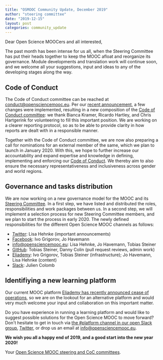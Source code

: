 ```yaml
---
title: "OSMOOC Community Update, December 2019"
author: "steering committee"
date: "2019-12-15"
layout: post
categories: community_update
---
```


Dear Open Science MOOCers and all interested,

The past month has been intense for us all, when the Steering Committee has put their heads together to keep the MOOC afloat and reorganize its governance. Module developments and translation work will continue soon, and we welcome all your suggestions, input and ideas to any of the developing stages along the way.

## Code of Conduct

The Code of Conduct committee can be reached at <conduct@opensciencemooc.eu>. Per our [recent announcement](https://opensciencemooc.eu/statement/2019/11/15/official-sc-statement/), a few changes were implemented, resulting in a new composition of the [Code of Conduct committee](https://opensciencemooc.eu/people/): we thank Bianca Kramer, Ricardo Hartley, and Chris Hartgerink for volunteering to fill this important position. We are working on a clearer reporting protocol, so as to be able to provide clarity in how reports are dealt with in a responsible manner. 

Together with the Code of Conduct committee, we are now also preparing a call for nominations for an external member of the same, which we plan to launch in January 2020. With this, we hope to further increase our accountability and expand expertise and knowledge in defining, implementing and enforcing our [Code of Conduct](https://opensciencemooc.eu/coc/). We thereby aim to also ensure the necessary representativeness and inclusiveness across gender and world regions. 

## Governance and tasks distribution

We are now working on a new governance model for the MOOC and its [Steering Committee](https://opensciencemooc.eu/people/). In a first step, we have listed and distributed the roles, responsibilities and work packages between us. In a second step, we will implement a selection process for new Steering Committee members, and we plan to start the process in early 2020. The newly defined responsibilities for the different Open Science MOOC channels as follows:

- [Twitter](https://twitter.com/opensciencemooc): Lisa Hehnke (important announcements)
- [Facebook](https://facebook.com/opensciencemooc): Ivo Grigorov, Jo Havemann
- [info@opensciencemooc.eu](mailto:info@opensciencemooc.eu): Lisa Hehnke, Jo Havemann, Tobias Steiner
- [GitHub](https://github.com/OpenScienceMOOC): Tobias Steiner, Danny Colin (pull request reviews, admin work)
- [Eliademy](https://eliademy.com/opensciencemooc): Ivo Grigorov, Tobias Steiner (infrastructure); Jo Havemann, Lisa Hehnke (content)
- [Slack](https://openmooc-ers.slack.com): Julien Colomb

## Identifiying a new learning platform

Our current MOOC platform [Eliademy has recently announced cease of operations](https://blog.eliademy.com/2019/11/15/sad-news/), so we are on the lookout for an alternative platform and would very much welcome your input and collaboration on this important matter. 

Do you have experience in running a learning platform and would like to suggest possible solutions for the Open Science MOOC to move forward? Don't hesitate to get in touch via [the #platform channel in our open Slack group](https://openmooc-ers.slack.com), [Twitter](https://twitter.com/OpenScienceMOOC/), or drop us an email at [info@opensciencemooc.eu](mailto:info@opensciencemooc.eu).

**We wish you all a happy end of 2019, and a good start into the new year 2020!**

Your [Open Science MOOC steering and CoC committees](https://opensciencemooc.eu/people/).

